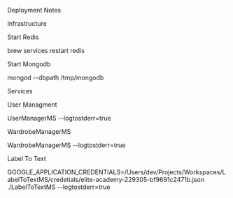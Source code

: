 Deployment Notes

Infrastructure

Start Redis

 brew services restart redis

Start Mongodb

  mongod --dbpath /tmp/mongodb

Services

User Managment

  UserManagerMS --logtostderr=true

WardrobeManagerMS

  WardrobeManagerMS --logtostderr=true

Label To Text

  GOOGLE_APPLICATION_CREDENTIALS=/Users/dev/Projects/Workspaces/LabelToTextMS/credetials/elite-academy-229305-bf9691c2471b.json ./LabelToTextMS --logtostderr=true
